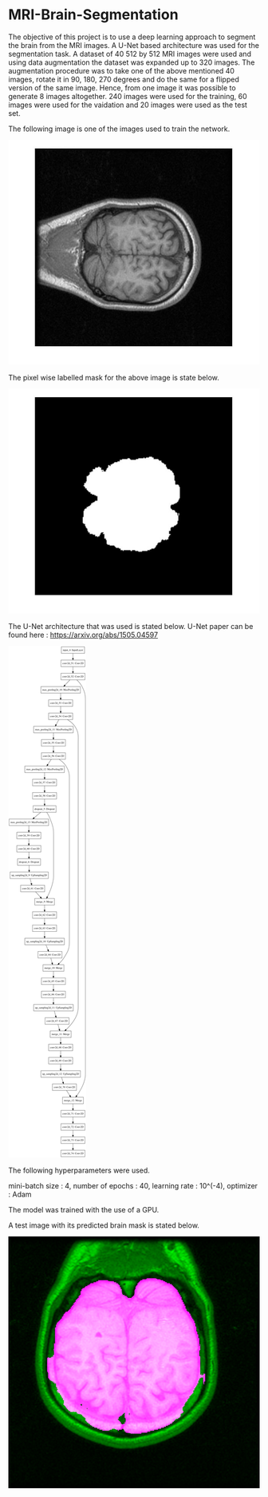 # MRI-Brain-Segmentation
The objective of this project is to use a deep learning approach to segment the brain from the MRI images. A U-Net based architecture was used for the segmentation task. A dataset of 40 512 by 512 MRI images were used and using data augmentation the dataset was expanded up to 320 images. The augmentation procedure was to take one of the above mentioned 40 images, rotate it in 90, 180, 270 degrees and do the same for a flipped version of the same image. Hence, from one image it was possible to generate 8 images altogether. 240 images were used for the training, 60 images were used for the vaidation and 20 images were used as the test set.

The following image is one of the images used to train the network. 

![alt text](https://github.com/Laknath1996/MRI-Brain-Segmentation/blob/master/BRAIN_unet/Original.jpg?raw=true)

The pixel wise labelled mask for the above image is state below. 

![alt text](https://github.com/Laknath1996/MRI-Brain-Segmentation/blob/master/BRAIN_unet/mask.jpg?raw=true)

The U-Net architecture that was used is stated below. 
U-Net paper can be found here : https://arxiv.org/abs/1505.04597

![alt text](https://github.com/Laknath1996/MRI-Brain-Segmentation/blob/master/BRAIN_unet/BRAINunet_Archicture.png?raw=true)

The following hyperparameters were used. 

mini-batch size  : 4,
number of epochs : 40,
learning rate    : 10^(-4),
optimizer        : Adam

The model was trained with the use of a GPU.

A test image with its predicted brain mask is stated below. 

![alt text](https://raw.githubusercontent.com/Laknath1996/MRI-Brain-Segmentation/master/BRAIN_unet/img_with_mask%2021.bmp)







